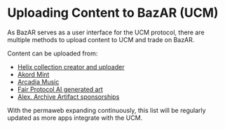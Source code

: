 # Uploading Content to BazAR (UCM)

As BazAR serves as a user interface for the UCM protocol, there are multiple methods to upload content to UCM and trade on BazAR.

Content can be uploaded from:

- [Helix collection creator and uploader](https://helix.arweave.dev/)
- [Akord Mint](https://v2.akord.com/login)
- [Arcadia Music](https://uploader_arcadia.g8way.io/)
- [Fair Protocol AI generated art](https://fair.arweave.dev/)
- [Alex. Archive Artifact sponsorships](https://alex.arweave.dev/#/trade/)

With the permaweb expanding continuously, this list will be regularly updated as more apps integrate with the UCM.
